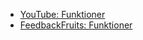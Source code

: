 - [YouTube: Funktioner][yt]
- [FeedbackFruits: Funktioner][fbf]

[yt]: https://youtu.be/gdAe9L0mOXQ
[fbf]: https://eu.feedbackfruits.com/courses/activity-course/b5305551-3e6b-409f-93aa-d75e217c4ad6

